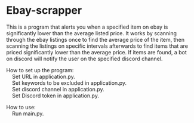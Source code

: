 # Ebay-scrapper

This is a program that alerts you when a specified item on ebay is significantly lower than the average listed price. It works by scanning through the ebay listings once to find the average price of the item, then scanning the listings on specific intervals afterwards to find items that are priced significantly lower than the average price. If items are found, a bot on discord will notify the user on the specified discord channel.

How to set up the program:<br>
    Set URL in application.py.<br>
    Set keywords to be excluded in application.py.<br>
    Set discord channel in application.py.<br>
    Set Discord token in application.py.<br>

How to use:<br>
    Run main.py.<br>
